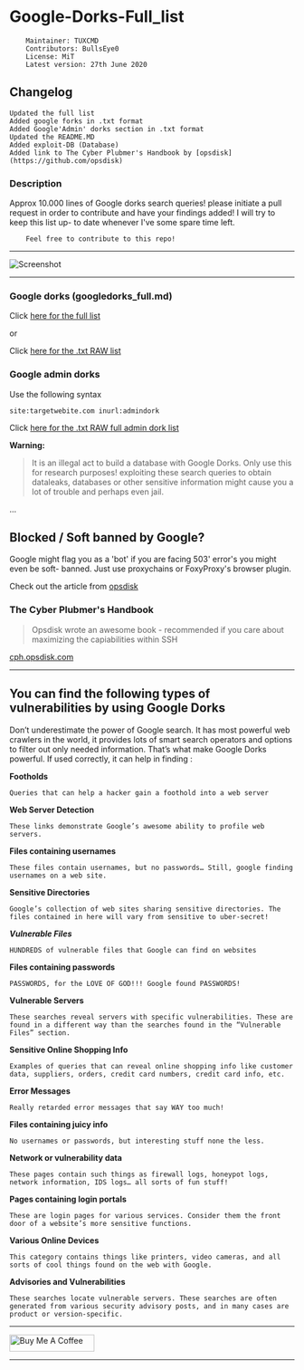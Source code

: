 # Google-Dorks-Full_list

		Maintainer: TUXCMD
		Contributors: BullsEye0
		License: MiT 
		Latest version: 27th June 2020

## Changelog

	Updated the full list
	Added google forks in .txt format
	Added Google'Admin' dorks section in .txt format
	Updated the README.MD
	Added exploit-DB (Database)
	Added link to The Cyber Plubmer's Handbook by [opsdisk](https://github.com/opsdisk)
	
### Description

Approx 10.000 lines of Google dorks search queries!
please initiate a pull request in order to contribute and have your findings added!
I will try to keep this list up- to date whenever I've some spare time left.

		Feel free to contribute to this repo! 

****
![Screenshot](/img/img1.gif)
****

### Google dorks (googledorks_full.md)

Click [here for the full list](https://github.com/TUXCMD/Google-Dorks-Full_list/blob/master/googledorks_full.md) 

or

Click [here for the .txt RAW list](https://raw.githubusercontent.com/TUXCMD/Google-Dorks-Full_list/master/googledorks_full.txt)

### Google admin dorks 

Use the following syntax 

`site:targetwebite.com inurl:admindork`

Click [here for the .txt RAW full admin dork list](https://github.com/TUXCMD/Google-Dorks-Full_list/blob/master/admindorks_full.txt)

**Warning:**
> It is an illegal act to build a database with Google Dorks. 
> Only use this for research purposes! exploiting these search queries to obtain dataleaks, databases or other sensitive
> information might cause you a lot of trouble and perhaps even jail.

...

## Blocked / Soft banned by Google?
Google might flag you as a 'bot' if you are facing 503' error's you might even be soft- banned. 
Just use proxychains or FoxyProxy's browser plugin.

Check out the article from [opsdisk](https://github.com/opsdisk/pagodo#google-is-blocking-me)

### **The Cyber Plubmer's Handbook**
> Opsdisk wrote an awesome book - recommended if you care about maximizing the capiabilities within SSH

[cph.opsdisk.com](https://cph.opsdisk.com/)

----


## You can find the following types of vulnerabilities by using Google Dorks
  
Don’t underestimate the power of Google search. It has most powerful web crawlers in the world, it provides lots of smart search operators and options to filter out only needed information. That’s what make Google Dorks powerful. If used correctly, it can help in finding :

**Footholds**
			
    Queries that can help a hacker gain a foothold into a web server

**Web Server Detection**
			
    These links demonstrate Google’s awesome ability to profile web servers.
      
**Files containing usernames**

	These files contain usernames, but no passwords… Still, google finding usernames on a web site.

**Sensitive Directories**

	Google’s collection of web sites sharing sensitive directories. The files contained in here will vary from sensitive to uber-secret!

***Vulnerable Files***

	HUNDREDS of vulnerable files that Google can find on websites

**Files containing passwords**

	PASSWORDS, for the LOVE OF GOD!!! Google found PASSWORDS!

**Vulnerable Servers** 
	
	These searches reveal servers with specific vulnerabilities. These are found in a different way than the searches found in the “Vulnerable Files” section.

**Sensitive Online Shopping Info**

	Examples of queries that can reveal online shopping info like customer data, suppliers, orders, credit card numbers, credit card info, etc.

**Error Messages**
		
	Really retarded error messages that say WAY too much!

**Files containing juicy info**

	No usernames or passwords, but interesting stuff none the less.

**Network or vulnerability data**

	These pages contain such things as firewall logs, honeypot logs, network information, IDS logs… all sorts of fun stuff!

**Pages containing login portals**

	These are login pages for various services. Consider them the front door of a website’s more sensitive functions.

**Various Online Devices**

	This category contains things like printers, video cameras, and all sorts of cool things found on the web with Google.
  
**Advisories and Vulnerabilities**

	These searches locate vulnerable servers. These searches are often generated from various security advisory posts, and in many cases are product or version-specific.


****

<a href="https://www.buymeacoffee.com/tuxcmd" target="_blank"><img src="https://cdn.buymeacoffee.com/buttons/lato-black.png" alt="Buy Me A Coffee" style="height: 30px !important;width: 150px !important;" ></a>

****

